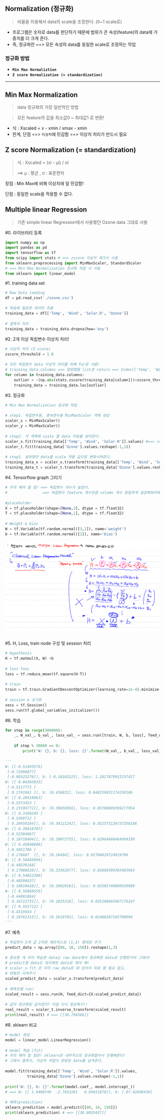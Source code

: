 ## Normalization (정규화)

> 비율을 이용해서 data의 scale을 조정한다. (0~1 scale로)
>

- 프로그램은 숫자로 data를 판단하기 때문에 범위가 큰 속성(feature)의 data에 가중치를 더 크게 준다.
- 즉, 정규화란 ==> 모든 속성의 data를 동일한 scale로 조정하는 작업



### 정규화 방법

- **`Min Max Normaliztion`**
- **`Z score Normalization (= standardization)`**

---



## Min Max Normalization

> data 정규화의 가장 일반적인 방법

> 모든 feature의 값을 최소값0 ~ 최대값1 로 변환!

- 식 : Xscaled = x - xmin / xmax - xmin
- 한계, 단점 ==> `이상치`에 민감함 ==> 이상치 처리가 반드시 필요



## Z score Normalization (= standardization)

> 식 : Xscaled = (xi - μi) / σi 
>
> ==> μ : 평균 , σ : 표준편차

장점 : Min Max에 비해 이상치에 덜 민감함!

단점 : 동일한 scale을 적용할 수 없다.





## Multiple linear Regression

> 기존 simple linear Regression에서 사용했던 Ozone data 그대로 사용



#0. 라이브러리 등록

```python
import numpy as np
import pandas as pd
import tensorflow as tf
from scipy import stats # ==> zscore 이상치 제거시 사용
from sklearn.preprocessing import MinMaxScaler, StandardScaler
# ==> Min Max Normalization 정규화 작업 시 사용
from sklearn import linear_model
```



#1. training data set

```python
# Raw Data loading
df = pd.read_csv('./ozone.csv')

# 학습에 필요한 데이터 추출
training_data = df[['Temp', 'Wind', 'Solar.R', 'Ozone']]

# 결측치 처리
training_data = training_data.dropna(how='any')
```



#2. 2개 이상 독립변수 이상치 처리!

```python
# 이상치 처리 (Z-score)
zscore_threshold = 1.8

# 모든 독립변수 data 이상치 처리를 위해 for문 사용!
# training_data.columns ==> 칼럼명을 list로 return ==> Index(['Temp', 'Wind', 'Solar.R', 'Ozone'], dtype='object')
for column in training_data.columns:
    outlier = ~(np.abs(stats.zscore(training_data[column]))>zscore_threshold)
    training_data = training_data.loc[outlier]
```



#3. 정규화 

```python
# Min Max Normalization 정규화 작업

# step1. 독립변수용, 종속변수용 MinMaxScaler 객체 생성
scaler_x = MinMaxScaler()
scaler_y = MinMaxScaler()

# step2. 각 객체에 scale 할 data 자료를 넣어준다.
scaler_x.fit(training_data[['Temp', 'Wind', 'Solar.R']].values) #==> column 값이 2개 이상이여서 value값 2차원 matrix로 나온다!
scaler_t.fit(training_data['Ozone'].values.reshape(-1,1))

# step3. 넣어줬던 data를 scale 적용 값으로 변화시켜준다.
training_data_x = scaler_x.transform(training_data[['Temp', 'Wind', 'Solar.R']].values)
training_data_t = scaler_t.transform(training_data['Ozone'].values.reshape(-1,1))
```



#4. Tensorflow graph 그리기

```python
# 주의 해야 할 점! ==> 독립변수 개수가 늘었다. 
#				 ==> 독립변수 feature 개수만큼 column 개수 동일하게 설정해줘야해!

#placeholder
X = tf.placeholder(shape=[None,3], dtype = tf.float32)
T = tf.placeholder(shape=[None,1], dtype = tf.float32)

# Weight & bias
W = tf.Variable(tf.random.normal([3,1]), name='weight')
b = tf.Variable(tf.random.normal([1]), name='bias')
```

![image-20210227231643636](md-images/image-20210227231643636.png)



#5. H, Loss, train node 구성 및 session 처리

```python
# Hypothesis
H = tf.matmul(X, W) +b

# loss func
loss = tf.reduce_mean(tf.square(H-T))

# train
train = tf.train.GradientDescentOptimizer(learning_rate=1e-4).minimize(loss)

# session & 초기화
sess = tf.Session()
sess.run(tf.global_variables_initializer())
```



#6. 학습

```python
for step in range(300000):
    _, W_val_, b_val_, loss_val_ = sess.run([train, W, b, loss], feed_dict={X:training_data_x, T:training_data_t})
   
    if step % 30000 == 0:
        print('W: {}, b: {}, loss: {}'.format(W_val_, b_val_, loss_val_))

'''
W: [[-0.51495576]
 [-0.72998077]
 [-0.00325278]], b: [-0.10185225], loss: 1.2817879915237427
W: [[ 0.04303833]
 [-0.5117772 ]
 [ 0.2741661 ]], b: [0.436832], loss: 0.048259951174259186
W: [[ 0.20418063]
 [-0.5373453 ]
 [ 0.23196772]], b: [0.38656956], loss: 0.03780609369277954
W: [[ 0.3169245 ]
 [-0.5369712 ]
 [ 0.20450184]], b: [0.34121242], loss: 0.032575126737356186
W: [[ 0.39818707]
 [-0.52384967]
 [ 0.18716404]], b: [0.30072755], loss: 0.02964688464999199
W: [[ 0.45846808]
 [-0.5051706 ]
 [ 0.176687  ]], b: [0.26494], loss: 0.02784629724919796
W: [[ 0.50445694]
 [-0.48539168]
 [ 0.17088628]], b: [0.23362677], loss: 0.02666599303483963
W: [[ 0.54022396]
 [-0.46596637]
 [ 0.16810428]], b: [0.20629181], loss: 0.02585749886929989
W: [[ 0.56869555]
 [-0.44801864]
 [ 0.16722731]], b: [0.1825318], loss: 0.025288665667176247
W: [[ 0.5917122 ]
 [-0.4319454 ]
 [ 0.16761315]], b: [0.1619703], loss: 0.02488287165760994
'''
```



#7. 예측

```python
# 독립변수 3개 값 2차원 매트릭스로 (1,3) 형태로 주기
predict_data = np.array([80, 10, 150]).reshape(1,3)

# 중요한 게 우리 학습한 data는 raw data에서 정규화된 data로 진행한거야 그래서!
# predict할 data도 정규화된 data로 줘야 해!
# scaler_x.fit 은 이미 raw_data로 돼 있어서 따로 할 필요 없고,
# 변동만 시켜주기
scaled_predict_data = scaler_x.transform(predict_data)

# 예측모델 run!
scaled_result = sess.run(H, feed_dict={X:scaled_predict_data}) 

# 값이 정규화된 값이겠지? 이걸 다시 원상복구!!
real_result = scaler_t.inverse_transform(scaled_result)
print(real_result) # ==> [[38.794586]]
```



#8. sklearn 비교

```python
# model 생성
model = linear_model.LinearRegression()

# model 학습 (fit)
# 주의 해야 할 점은! sklearn은 내부적으로 정규화알아서 진행해준다!
# 그래서 결측치, 이상치 작업이 완료된 data를 넘겨준다.

model.fit(training_data[['Temp', 'Wind', 'Solar.R']].values,
          training_data['Ozone'].values.reshape(-1,1))

print('W: {}, b: {}'.format(model.coef_, model.intercept_))
# ==> W: [[ 1.9400749  -2.7453281   0.05651878]], b: [-97.42698439]

# 예측(prediction)
sklearn_prediction = model.predict([[80, 10, 150]])
print(sklearn_prediction) # ==> [[38.8035437]]
```

